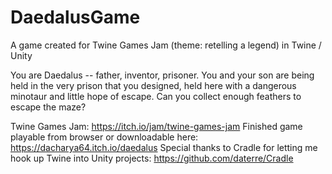 # DaedalusGame
A game created for Twine Games Jam (theme: retelling a legend) in Twine / Unity

You are Daedalus -- father, inventor, prisoner. You and your son are being held in the very prison that you designed, held here with a dangerous minotaur and little hope of escape. Can you collect enough feathers to escape the maze? 

Twine Games Jam: https://itch.io/jam/twine-games-jam 
Finished game playable from browser or downloadable here: https://dacharya64.itch.io/daedalus
Special thanks to Cradle for letting me hook up Twine into Unity projects: https://github.com/daterre/Cradle
